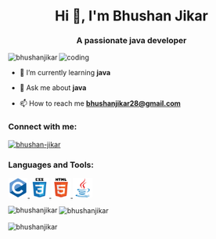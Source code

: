 <h1 align="center">Hi 👋, I'm Bhushan Jikar</h1>
<h3 align="center">A passionate java developer</h3>

<img align="right" alt="coding" width="400" src="https://media2.giphy.com/media/RbDKaczqWovIugyJmW/giphy.gif">

<p align="left"> <img src="https://komarev.com/ghpvc/?username=bhushanjikar&label=Profile%20views&color=0e75b6&style=flat" alt="bhushanjikar" /> </p>

- 🌱 I’m currently learning **java**

- 💬 Ask me about **java**

- 📫 How to reach me **bhushanjikar28@gmail.com**

<h3 align="left">Connect with me:</h3>
<p align="left">
<a href="https://linkedin.com/in/bhushan-jikar" target="blank"><img align="center" src="https://raw.githubusercontent.com/rahuldkjain/github-profile-readme-generator/master/src/images/icons/Social/linked-in-alt.svg" alt="bhushan-jikar" height="30" width="40" /></a>
</p>

<h3 align="left">Languages and Tools:</h3>
<p align="left"> <a href="https://www.cprogramming.com/" target="_blank" rel="noreferrer"> <img src="https://raw.githubusercontent.com/devicons/devicon/master/icons/c/c-original.svg" alt="c" width="40" height="40"/> </a> <a href="https://www.w3schools.com/css/" target="_blank" rel="noreferrer"> <img src="https://raw.githubusercontent.com/devicons/devicon/master/icons/css3/css3-original-wordmark.svg" alt="css3" width="40" height="40"/> </a> <a href="https://www.w3.org/html/" target="_blank" rel="noreferrer"> <img src="https://raw.githubusercontent.com/devicons/devicon/master/icons/html5/html5-original-wordmark.svg" alt="html5" width="40" height="40"/> </a> <a href="https://www.java.com" target="_blank" rel="noreferrer"> <img src="https://raw.githubusercontent.com/devicons/devicon/master/icons/java/java-original.svg" alt="java" width="40" height="40"/> </a> </p>

<p><img align="left" src="https://github-readme-stats.vercel.app/api/top-langs?username=bhushanjikar&show_icons=true&locale=en&layout=compact" alt="bhushanjikar" /></p>

<p>&nbsp;<img align="center" src="https://github-readme-stats.vercel.app/api?username=bhushanjikar&show_icons=true&locale=en" alt="bhushanjikar" /></p>

<p><img align="center" src="https://github-readme-streak-stats.herokuapp.com/?user=bhushanjikar&" alt="bhushanjikar" /></p>
